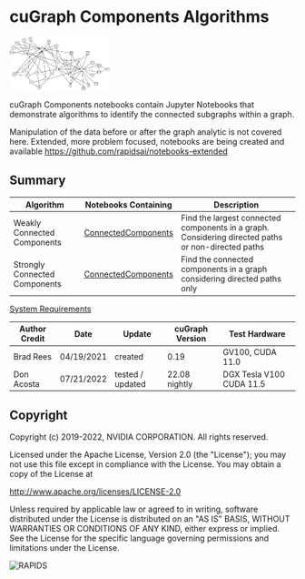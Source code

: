 
# cuGraph Components Algorithms

<img src="../../img/zachary_black_lines.png" width="35%"/>

cuGraph Components notebooks contain Jupyter Notebooks that demonstrate algorithms to identify the connected subgraphs within a graph.

Manipulation of the data before or after the graph analytic is not covered here.   Extended, more problem focused, notebooks are being created and available https://github.com/rapidsai/notebooks-extended

## Summary

|Algorithm          |Notebooks Containing                                                     |Description                                                  |
| --------------- | ------------------------------------------------------------ | ------------------------------------------------------------ |
|Weakly Connected Components   | [ConnectedComponents](ConnectedComponents.ipynb)   |Find the largest connected components in a graph. Considering directed paths or non-directed paths |
|Strongly Connected Components | [ConnectedComponents](ConnectedComponents.ipynb)               |Find the connected components in a graph considering directed paths only|

[System Requirements](../../README.md#requirements)

| Author Credit |    Date    |  Update          | cuGraph Version |  Test Hardware |
| --------------|------------|------------------|-----------------|----------------|
| Brad Rees     | 04/19/2021 | created          | 0.19            | GV100, CUDA 11.0
| Don Acosta    | 07/21/2022 | tested / updated | 22.08 nightly   | DGX Tesla V100 CUDA 11.5

## Copyright

Copyright (c) 2019-2022, NVIDIA CORPORATION.  All rights reserved.

Licensed under the Apache License, Version 2.0 (the "License");  you may not use this file except in compliance with the License.  You may obtain a copy of the License at

http://www.apache.org/licenses/LICENSE-2.0 

Unless required by applicable law or agreed to in writing, software distributed under the License is distributed on an "AS IS" BASIS, WITHOUT WARRANTIES OR CONDITIONS OF ANY KIND, either express or implied.  See the License for the specific language governing permissions and limitations under the License.

![RAPIDS](../../img/rapids_logo.png)
